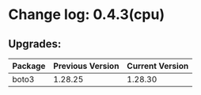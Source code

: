 # Change log: 0.4.3(cpu)

## Upgrades: 

Package | Previous Version | Current Version
---|---|---
boto3|1.28.25|1.28.30
